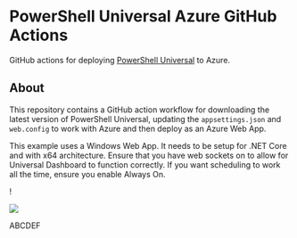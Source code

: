 # PowerShell Universal Azure GitHub Actions

GitHub actions for deploying [PowerShell Universal](https://ironmansoftware.com/powershell-universal) to Azure. 

## About 

This repository contains a GitHub action workflow for downloading the latest version of PowerShell Universal, updating the `appsettings.json` and `web.config` to work with Azure and then deploy as an Azure Web App. 

This example uses a Windows Web App. It needs to be setup for .NET Core and with x64 architecture. Ensure that you have web sockets on to allow for Universal Dashboard to function correctly. If you want scheduling to work all the time, ensure you enable Always On. 

!

![](./images/settings.png)

ABCDEF
